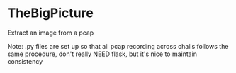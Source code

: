 # TheBigPicture

Extract an image from a pcap


Note: .py files are set up so that all pcap recording across challs follows the same procedure, don't really NEED flask, but it's nice to maintain consistency

